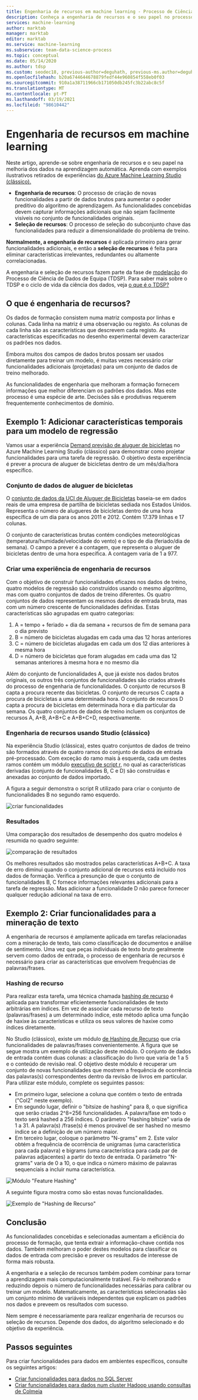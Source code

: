 ```yaml
---
title: Engenharia de recursos em machine learning - Processo de Ciência de Dados de Equipa
description: Conheça a engenharia de recursos e o seu papel no processo de melhoria de dados de machine learning.
services: machine-learning
author: marktab
manager: marktab
editor: marktab
ms.service: machine-learning
ms.subservice: team-data-science-process
ms.topic: conceptual
ms.date: 05/14/2020
ms.author: tdsp
ms.custom: seodec18, previous-author=deguhath, previous-ms.author=deguhath, contperf-fy20q4
ms.openlocfilehash: b20a6744644678879fedf44e960854f558eb0f03
ms.sourcegitcommit: 910a1a38711966cb171050db245fc3b22abc8c5f
ms.translationtype: MT
ms.contentlocale: pt-PT
ms.lasthandoff: 03/19/2021
ms.locfileid: "98610442"
---
```

# <a name="feature-engineering-in-machine-learning"></a>Engenharia de recursos em machine learning

Neste artigo, aprende-se sobre engenharia de recursos e o seu papel na melhoria dos dados na aprendizagem automática. Aprenda com exemplos ilustrativos retirados de experiências [do Azure Machine Learning Studio (clássico).](../overview-what-is-machine-learning-studio.md#ml-studio-classic-vs-azure-machine-learning-studio) 

* **Engenharia de recursos**: O processo de criação de novas funcionalidades a partir de dados brutos para aumentar o poder preditivo do algoritmo de aprendizagem. As funcionalidades concebidas devem capturar informações adicionais que não sejam facilmente visíveis no conjunto de funcionalidades originais.
* **Seleção de recursos**: O processo de seleção do subconjunto chave das funcionalidades para reduzir a dimensionalidade do problema de treino.

**Normalmente, a engenharia de recursos** é aplicada primeiro para gerar funcionalidades adicionais, e então a **seleção de recursos** é feita para eliminar características irrelevantes, redundantes ou altamente correlacionadas.

A engenharia e seleção de recursos fazem parte da fase de [modelação](lifecycle-modeling.md) do Processo de Ciência de Dados de Equipa (TDSP). Para saber mais sobre o TDSP e o ciclo de vida da ciência dos dados, veja [o que é o TDSP?](overview.md)

## <a name="what-is-feature-engineering"></a>O que é engenharia de recursos?

Os dados de formação consistem numa matriz composta por linhas e colunas. Cada linha na matriz é uma observação ou registo. As colunas de cada linha são as características que descrevem cada registo. As características especificadas no desenho experimental devem caracterizar os padrões nos dados.

Embora muitos dos campos de dados brutos possam ser usados diretamente para treinar um modelo, é muitas vezes necessário criar funcionalidades adicionais (projetadas) para um conjunto de dados de treino melhorado.

As funcionalidades de engenharia que melhoram a formação fornecem informações que melhor diferenciam os padrões dos dados. Mas este processo é uma espécie de arte. Decisões sãs e produtivas requerem frequentemente conhecimentos de domínio.

## <a name="example-1-add-temporal-features-for-a-regression-model"></a>Exemplo 1: Adicionar características temporais para um modelo de regressão

Vamos usar a experiência [Demand previsão de aluguer de bicicletas](https://gallery.azure.ai/Experiment/Regression-Demand-estimation-4) no Azure Machine Learning Studio (clássico) para demonstrar como projetar funcionalidades para uma tarefa de regressão. O objetivo desta experiência é prever a procura de aluguer de bicicletas dentro de um mês/dia/hora específico.

### <a name="bike-rental-dataset"></a>Conjunto de dados de aluguer de bicicletas

O [conjunto de dados da UCI de Aluguer de Bicicletas](http://archive.ics.uci.edu/ml/datasets/Bike+Sharing+Dataset/) baseia-se em dados reais de uma empresa de partilha de bicicletas sediada nos Estados Unidos. Representa o número de alugueres de bicicletas dentro de uma hora específica de um dia para os anos 2011 e 2012. Contém 17.379 linhas e 17 colunas.

O conjunto de características brutas contém condições meteorológicas (temperatura/humidade/velocidade do vento) e o tipo de dia (feriado/dia de semana). O campo a prever é a contagem, que representa o aluguer de bicicletas dentro de uma hora específica. A contagem varia de 1 a 977.

### <a name="create-a-feature-engineering-experiment"></a>Criar uma experiência de engenharia de recursos

Com o objetivo de construir funcionalidades eficazes nos dados de treino, quatro modelos de regressão são construídos usando o mesmo algoritmo, mas com quatro conjuntos de dados de treino diferentes. Os quatro conjuntos de dados representam os mesmos dados de entrada bruta, mas com um número crescente de funcionalidades definidas. Estas características são agrupadas em quatro categorias:

1. A = tempo + feriado + dia da semana + recursos de fim de semana para o dia previsto
2. B = número de bicicletas alugadas em cada uma das 12 horas anteriores
3. C = número de bicicletas alugadas em cada um dos 12 dias anteriores à mesma hora
4. D = número de bicicletas que foram alugadas em cada uma das 12 semanas anteriores à mesma hora e no mesmo dia

Além do conjunto de funcionalidades A, que já existe nos dados brutos originais, os outros três conjuntos de funcionalidades são criados através do processo de engenharia de funcionalidades. O conjunto de recursos B capta a procura recente das bicicletas. O conjunto de recursos C capta a procura de bicicletas a uma determinada hora. O conjunto de recursos D capta a procura de bicicletas em determinada hora e dia particular da semana. Os quatro conjuntos de dados de treino incluem os conjuntos de recursos A, A+B, A+B+C e A+B+C+D, respectivamente.

### <a name="feature-engineering-using-studio-classic"></a>Engenharia de recursos usando Studio (clássico)

Na experiência Studio (clássica), estes quatro conjuntos de dados de treino são formados através de quatro ramos do conjunto de dados de entrada pré-processado. Com exceção do ramo mais à esquerda, cada um destes ramos contém um módulo [executivo de script r,](/azure/machine-learning/studio-module-reference/execute-r-script) no qual as características derivadas (conjunto de funcionalidades B, C e D) são construídas e anexadas ao conjunto de dados importado.

A figura a seguir demonstra o script R utilizado para criar o conjunto de funcionalidades B no segundo ramo esquerdo.

![criar funcionalidades](./media/create-features/addFeature-Rscripts.png)

### <a name="results"></a>Resultados

Uma comparação dos resultados de desempenho dos quatro modelos é resumida no quadro seguinte: 

![comparação de resultados](./media/create-features/result1.png)

Os melhores resultados são mostrados pelas características A+B+C. A taxa de erro diminui quando o conjunto adicional de recursos está incluído nos dados de formação. Verifica a presunção de que o conjunto de funcionalidades B, C fornece informações relevantes adicionais para a tarefa de regressão. Mas adicionar a funcionalidade D não parece fornecer qualquer redução adicional na taxa de erro.

## <a name="example-2-create-features-for-text-mining"></a><a name="example2"></a> Exemplo 2: Criar funcionalidades para a mineração de texto

A engenharia de recursos é amplamente aplicada em tarefas relacionadas com a mineração de texto, tais como classificação de documentos e análise de sentimento. Uma vez que peças individuais de texto bruto geralmente servem como dados de entrada, o processo de engenharia de recursos é necessário para criar as características que envolvem frequências de palavras/frases.

### <a name="feature-hashing"></a>Hashing de recurso

Para realizar esta tarefa, uma técnica chamada [hashing de recurso](/azure/machine-learning/studio-module-reference/feature-hashing) é aplicada para transformar eficientemente funcionalidades de texto arbitrárias em índices. Em vez de associar cada recurso de texto (palavras/frases) a um determinado índice, este método aplica uma função de haxixe às características e utiliza os seus valores de haxixe como índices diretamente.

No Studio (clássico), existe um módulo [de Hashing de Recurso](/azure/machine-learning/studio-module-reference/feature-hashing) que cria funcionalidades de palavras/frases convenientemente. A figura que se segue mostra um exemplo de utilização deste módulo. O conjunto de dados de entrada contém duas colunas: a classificação do livro que varia de 1 a 5 e o conteúdo de revisão real. O objetivo deste módulo é recuperar um conjunto de novas funcionalidades que mostrem a frequência de ocorrência das palavras(s) correspondentes dentro da revisão de livros em particular. Para utilizar este módulo, complete os seguintes passos:

* Em primeiro lugar, selecione a coluna que contém o texto de entrada ("Col2" neste exemplo).
* Em segundo lugar, definir o "bitsize de hashing" para 8, o que significa que serão criadas 2^8=256 funcionalidades. A palavra/fase em todo o texto será hashed a 256 índices. O parâmetro "Hashing bitsize" varia de 1 a 31. A palavra(s) /frase(s) é menos provável de ser hashed no mesmo índice se a definição de um número maior.
* Em terceiro lugar, coloque o parâmetro "N-grams" em 2. Este valor obtém a frequência de ocorrência de unigramas (uma característica para cada palavra) e bigrams (uma característica para cada par de palavras adjacentes) a partir do texto de entrada. O parâmetro "N-grams" varia de 0 a 10, o que indica o número máximo de palavras sequenciais a incluir numa característica.  

![Módulo "Feature Hashing"](./media/create-features/feature-Hashing1.png)

A seguinte figura mostra como são estas novas funcionalidades.

![Exemplo de "Hashing de Recurso"](./media/create-features/feature-Hashing2.png)

## <a name="conclusion"></a>Conclusão
As funcionalidades concebidas e selecionadas aumentam a eficiência do processo de formação, que tenta extrair a informação-chave contida nos dados. Também melhoram o poder destes modelos para classificar os dados de entrada com precisão e prever os resultados de interesse de forma mais robusta.

A engenharia e a seleção de recursos também podem combinar para tornar a aprendizagem mais computacionalmente tratável. Fá-lo melhorando e reduzindo depois o número de funcionalidades necessárias para calibrar ou treinar um modelo. Matematicamente, as características selecionadas são um conjunto mínimo de variáveis independentes que explicam os padrões nos dados e preveem os resultados com sucesso.

Nem sempre é necessariamente para realizar engenharia de recursos ou seleção de recursos. Depende dos dados, do algoritmo selecionado e do objetivo da experiência.

## <a name="next-steps"></a>Passos seguintes

Para criar funcionalidades para dados em ambientes específicos, consulte os seguintes artigos:

* [Criar funcionalidades para dados no SQL Server](create-features-sql-server.md)
* [Criar funcionalidades para dados num cluster Hadoop usando consultas de Colmeia](create-features-hive.md)